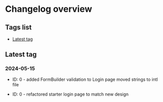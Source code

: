 

# Changelog overview

## Tags list

    
* [Latest tag](#Latest-tag)
    




    
## Latest tag
### 2024-05-15
        
* ID: 0 - added FormBuilder validation to Login page 	   moved strings to intl file
        
* ID: 0 - refactored starter login page to match new design
        
    
